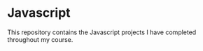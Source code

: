 # Javascript

This repository contains the Javascript projects I have completed throughout my course.

